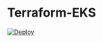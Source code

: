 # Terraform-EKS
[![Deploy](https://github.com/zeroabsolute/Terraform-EKS/actions/workflows/deploy.yaml/badge.svg)](https://github.com/zeroabsolute/Terraform-EKS/actions/workflows/deploy.yaml)
